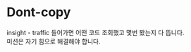 
# Dont-copy

insight - traffic 들어가면 어떤 코드 조회했고 몇번 봤는지 다 뜹니다.<br>
미션은 자기 힘으로 해결해야 합니다.

<!--
**Firedrago95/Firedrago95** is a ✨ _special_ ✨ repository because its `README.md` (this file) appears on your GitHub profile.

Here are some ideas to get you started:

- 🔭 I’m currently working on ...
- 🌱 I’m currently learning ...
- 👯 I’m looking to collaborate on ...
- 🤔 I’m looking for help with ...
- 💬 Ask me about ...
- 📫 How to reach me: ...
- 😄 Pronouns: ...
- ⚡ Fun fact: ...
-->
